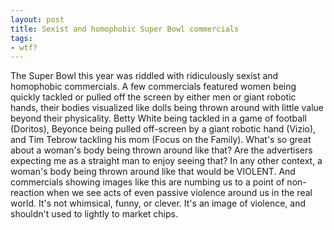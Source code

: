 ```yaml
---
layout: post
title: Sexist and homophobic Super Bowl commercials
tags:
- wtf?
---
```

The Super Bowl this year was riddled with ridiculously sexist and homophobic commercials. A few commercials featured women being quickly tackled or pulled off the screen by either men or giant robotic hands, their bodies visualized like dolls being thrown around with little value beyond their physicality. Betty White being tackled in a game of football (Doritos), Beyonce being pulled off-screen by a giant robotic hand (Vizio), and Tim Tebrow tackling his mom (Focus on the Family). What's so great about a woman's body being thrown around like that? Are the advertisers expecting me as a straight man to enjoy seeing that? In any other context, a woman's body being thrown around like that would be VIOLENT. And commercials showing images like this are numbing us to a point of non-reaction when we see acts of even passive violence around us in the real world. It's not whimsical, funny, or clever. It's an image of violence, and shouldn't used to lightly to market chips.

